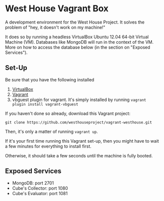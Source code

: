 # West House Vagrant Box

A development environment for the West House Project. It solves the problem of "hey, it doesn't work on my machine!"

It does so by running a headless VirtualBox Ubuntu 12.04 64-bit Virtual Machine (VM). Databases like MongoDB will run in the context of the VM. More on how to access the database below (in the section on "Exposed Services").

## Set-Up

Be sure that you have the following installed

1. [VirtualBox](https://www.virtualbox.org/)
2. [Vagrant](http://www.vagrantup.com/)
3. vbguest plugin for vagrant. It's simply installed by running `vagrant plugin install vagrant-vbguest`

If you haven't done so already, download this Vagrant project:

```
git clone https://github.com/westhouseproject/vagrant-westhouse.git
```

Then, it's only a matter of running `vagrant up`.

If it's your first time running this Vagrant set-up, then you might have to wait a few minutes for everything to install first.

Otherwise, it should take a few seconds until the machine is fully booted.

## Exposed Services

- MongoDB: port 2701
- Cube's Collector: port 1080
- Cube's Evaluator: port 1081